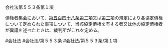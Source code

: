 会社法第５５３条第１項

債権者集会において、[第五百四十八条第二項](会社法＿＿＿＿第５４８条第２項)又は[第三項](会社法＿＿＿＿第５５３条第３項)の規定により各協定債権について定められた事項について、当該協定債権を有する者又は他の協定債権者が異議を述べたときは、裁判所がこれを定める。

#会社法
#会社法/第５５３条
#会社法/第５５３条/第１項
